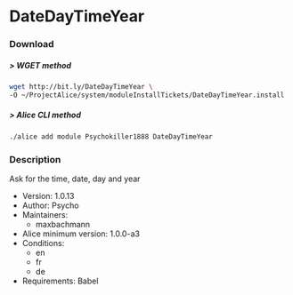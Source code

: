 # DateDayTimeYear

### Download

##### > WGET method
```bash
wget http://bit.ly/DateDayTimeYear \
-O ~/ProjectAlice/system/moduleInstallTickets/DateDayTimeYear.install
```

##### > Alice CLI method
```bash
./alice add module Psychokiller1888 DateDayTimeYear
```

### Description
Ask for the time, date, day and year

- Version: 1.0.13
- Author: Psycho
- Maintainers:
  - maxbachmann
- Alice minimum version: 1.0.0-a3
- Conditions:
  - en
  - fr
  - de
- Requirements: Babel
